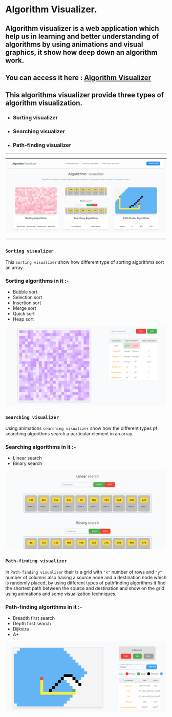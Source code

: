 Algorithm Visualizer.
=======================

Algorithm visualizer is a web application which help us in learning and better understanding of algorithms by using animations and visual graphics, it show how deep down an algorithm work.
---------------------------------

## You can access it here : [Algorithm Visualizer](https://6302b345f0b2c96308040b7c--algo-visualizer-ishan.netlify.app/)


## This algorithms visualizer provide three types of algorithm visualization.

* ### Sorting visualizer
* ### Searching visualizer
* ### Path-finding visualizer
------------------------------------

![Home screenshot](./public/home-screenshot.png)

### `Sorting visualizer`

This `sorting visualizer` show how different type of sorting algorithms sort an array.

### Sorting algorithms in it :-

* Bubble sort
* Selection sort
* Insertion sort
* Merge sort
* Quick sort
* Heap sort

![Sorting visualizer screenshot](./public/sorting-visualizer-screenshot.png)

### `Searching visualizer`

Using animations `searching visualizer` show how the different types pf searching algorithms search a particular element in an array.

### Searching algorithms in it :-

* Linear search
* Binary search


![Searching visualizer screenshot](./public/searching-visualizer-screenshot.png)

### `Path-finding visualizer`

In `Path-finding visualizer` their is a grid with `"x"` number of rows and `"y"` number of columns also having a source node and a destination node which is randomly placed, by using different types of pathfinding algorithms it find the shortest path between the source and destination and show on the grid using animations and some visualization techniques.

### Path-finding algorithms in it :-

* Breadth first search
* Depth first search
* Dijkstra
* A*

![Path-finding visualizer screenshot](./public/pathfinding-visualizer-screenshot.png)